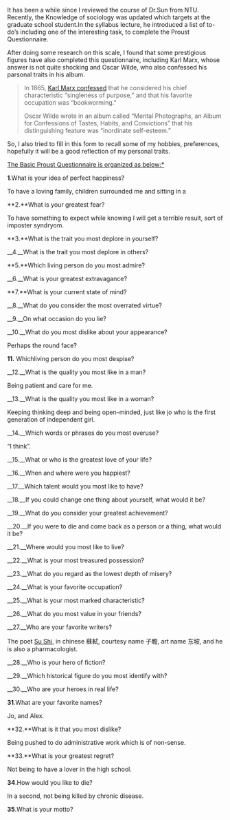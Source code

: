 It has been a while since I reviewed the course of Dr.Sun from NTU. Recently, the Knowledge of sociology was updated which targets at the graduate school student.In the syllabus lecture, he introduced a list of to-do’s including one of the interesting task, to complete the Proust Questionnaire. 

After doing some research on this scale, I found that some prestigious figures have also completed this questionnaire, including Karl Marx, whose answer is not quite shocking and Oscar Wilde, who also confessed his parsonal traits in his album. 

> In 1865, [Karl Marx confessed](https://www.marxists.org/archive/marx/works/1865/04/01.htm) that he considered his chief characteristic “singleness of purpose,” and that his favorite occupation was “bookworming.”
>
> Oscar Wilde wrote in an album called “Mental Photographs, an Album for Confessions of Tastes, Habits, and Convictions” that his distinguishing feature was “inordinate self-esteem.”

So, I also tried to fill in this form to recall some of my hobbies, preferences, hopefully it will be a good reflection of my personal traits.

<u>The Basic Proust Questionnaire is organized as below:*</u> 

**1**.What is your idea of perfect happiness?

To have a loving family, children surrounded me and sitting in a 

**2.**What is your greatest fear?

To have something to expect while knowing I will get a terrible result, sort of imposter syndryom.

**3.**What is the trait you most deplore in yourself?

__4.__What is the trait you most deplore in others?

**5.**Which living person do you most admire?

__6.__What is your greatest extravagance?

**7.**What is your current state of mind?

__8.__What do you consider the most overrated virtue?

__9.__On what occasion do you lie?

__10.__What do you most dislike about your appearance?

Perhaps the round face?

**11.** Whichliving person do you most despise?

__12.__What is the quality you most like in a man?

Being patient and care for me.

__13.__What is the quality you most like in a woman?

Keeping thinking deep and being open-minded, just like jo who is the first generation of independent girl.

__14.__Which words or phrases do you most overuse?

“I think”.

__15.__What or who is the greatest love of your life?

__16.__When and where were you happiest?

__17.__Which talent would you most like to have?

__18.__If you could change one thing about yourself, what would it be?

__19.__What do you consider your greatest achievement?

__20.__If you were to die and come back as a person or a thing, what would it be?

__21.__Where would you most like to live?

__22.__What is your most treasured possession?

__23.__What do you regard as the lowest depth of misery?

__24.__What is your favorite occupation?

__25.__What is your most marked characteristic?

__26.__What do you most value in your friends?

__27.__Who are your favorite writers?

The poet [Su Shi](http://www.chinaonlinemuseum.com/calligraphy-su-shi.php), in chinese 蘇軾, courtesy name 子瞻, art name 东坡, and he is also a pharmacologist.

__28.__Who is your hero of fiction?

__29.__Which historical figure do you most identify with?

__30.__Who are your heroes in real life?

**31**.What are your favorite names?

Jo, and Alex.

**32.**What is it that you most dislike?

Being pushed to do administrative work which is of non-sense. 

**33.**What is your greatest regret?

Not being to have a lover in the high school.

**34**.How would you like to die?

In a second, not being killed by chronic disease. 

**35**.What is your motto?

